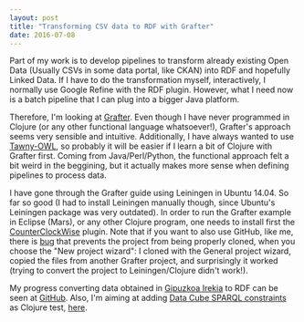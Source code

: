 ```yaml
---
layout: post
title: "Transforming CSV data to RDF with Grafter"
date: 2016-07-08
---
```


Part of my work is to develop pipelines to transform already existing Open Data (Usually CSVs in some data portal, like CKAN) into RDF and hopefully Linked Data. If I have to do the transformation myself, interactively, I normally use Google Refine with the RDF plugin. However, what I need now is a batch pipeline that I can plug into a bigger Java platform.

Therefore, I'm looking at <a href="http://grafter.org/">Grafter</a>. Even though I have never programmed in Clojure (or any other functional language whatsoever!), Grafter's approach seems very sensible and intuitive. Additionally, I have always wanted to use <a href="https://github.com/phillord/tawny-owl">Tawny-OWL</a>, so probably it will be easier if I learn a bit of Clojure with Grafter first. Coming from Java/Perl/Python, the functional approach felt a bit weird in the beggining, but it actually makes more sense when defining pipelines to process data.

I have gone through the Grafter guide using Leiningen in Ubuntu 14.04. So far so good (I had to install Leiningen manually though, since Ubuntu's Leiningen package was very outdated). In order to run the Grafter example in Eclipse (Mars), or any other Clojure program, one needs to install first the <a href="http://doc.ccw-ide.org/">CounterClockWise</a> plugin. Note that if you want to also use GitHub, like me, there is <a href="https://bugs.eclipse.org/bugs/show_bug.cgi?id=324145">bug</a> that prevents the project from being properly cloned, when you choose the "New project wizard": I cloned with the General project wizard, copied the files from another Grafter project, and surprisingly it worked (trying to convert the project to Leiningen/Clojure didn't work!).

My progress converting data obtained in <a href="http://www.gipuzkoairekia.eus/eu/datu-irekien-katalogoa/-/openDataSearcher/search/true">Gipuzkoa Irekia</a> to RDF can be seen at <a href="https://github.com/mikel-egana-aranguren/demografia">GitHub</a>. Also, I'm aiming at adding <a href="https://www.w3.org/TR/vocab-data-cube/#wf-rules">Data Cube SPARQL constraints</a> as Clojure test, <a href="https://github.com/mikel-egana-aranguren/grafterdatacube">here</a>.

&nbsp;
